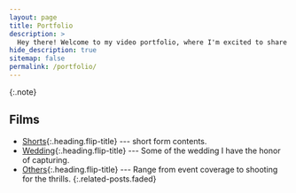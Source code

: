 ```yaml
---
layout: page
title: Portfolio
description: >
  Hey there! Welcome to my video portfolio, where I'm excited to share my videography and cinematography journey with you. Explore captivating short films, wedding, event coverage, and more – each created with passion and love. Whether you're a fellow filmmaker, interested in my work or just love great visuals, join me on this adventure and let's connect! 
hide_description: true
sitemap: false
permalink: /portfolio/
---
```


{:.note}


## Films
* [Shorts]{:.heading.flip-title} --- short form contents.
* [Wedding]{:.heading.flip-title} --- Some of the wedding I have the honor of capturing.
* [Others]{:.heading.flip-title} --- Range from event coverage to shooting for the thrills.
{:.related-posts.faded}

[Shorts]: shorts.md
[Wedding]: wedding.md
[Others]: others.md
